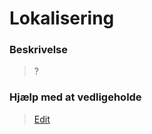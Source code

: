 # Lokalisering

### Beskrivelse

> ?

### Hjælp med at vedligeholde

> [Edit](https://github.com/FMDatahub/Portal/blob/main/docs/Moduler/Mobility/Lokalisering.md)
